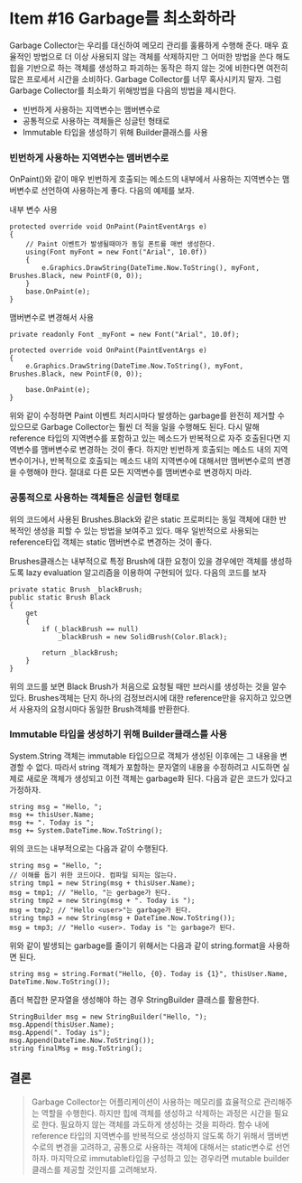 # Item #16 Garbage를 최소화하라

Garbage Collector는 우리를 대신하여 메모리 관리를 훌륭하게 수행해 준다. 매우 효율적인 방법으로 더 이상 사용되지 않는 객체를 삭제하지만 그 어떠한 방법을 쓴다 해도 힙을 기반으로 하는 객체를 생성하고 파괴하는 동작은 하지 않는 것에 비한다면 여전히 많은 프로세서 시간을 소비하다. Garbage Collector를 너무 혹사시키지 말자.
그럼 Garbage Collector를 최소화기 위해방법을 다음의 방법을 제시한다.

+ 빈번하게 사용하는 지역변수는 맴버변수로
+ 공통적으로 사용하는 객체들은 싱글턴 형태로
+ Immutable 타입을 생성하기 위해 Builder클래스를 사용

### 빈번하게 사용하는 지역변수는 맴버변수로

OnPaint()와 같이 매우 빈번하게 호출되는 메소드의 내부에서 사용하는 지역변수는 맴버변수로 선언하여 사용하는게 좋다. 다음의 예제를 보자.

내부 변수 사용
```
protected override void OnPaint(PaintEventArgs e)
{
    // Paint 이벤트가 발생될때마가 동일 폰트를 매번 생성한다.
    using(Font myFont = new Font("Arial", 10.0f))
    {
        e.Graphics.DrawString(DateTime.Now.ToString(), myFont, Brushes.Black, new PointF(0, 0));
    }
    base.OnPaint(e);
}
```

맴버변수로 변경해서 사용
```
private readonly Font _myFont = new Font("Arial", 10.0f);

protected override void OnPaint(PaintEventArgs e)
{
    e.Graphics.DrawString(DateTime.Now.ToString(), myFont, Brushes.Black, new PointF(0, 0));
    
    base.OnPaint(e);
}
```
위와 같이 수정하면 Paint 이벤트 처리시마다 발생하는 garbage를 완전히 제거할 수 있으므로 Garbage Collector는 훨씬 더 적을 일을 수행해도 된다. 다시 말해 reference 타입의 지역변수를 포함하고 있는 메소드가 반복적으로 자주 호출된다면 지역변수를 맴버변수로 변경하는 것이 좋다. 하지만 빈번하게 호출되는 메소드 내의 지역변수이거나, 반복적으로 호출되는 메소드 내의 지역변수에 대해서만 맴버변수로의 변경을 수행해야 한다. 절대로 다른 모든 지역변수를 맴버변수로 변경하지 마라.

### 공통적으로 사용하는 객체들은 싱글턴 형태로
위의 코드에서 사용된 Brushes.Black와 같은 static 프로퍼티는 동일 객체에 대한 반복적인 생성을 피할 수 있는 방법을 보여주고 있다. 매우 일반적으로 사용되는 reference타입 객체는 static 맴버변수로 변경하는 것이 좋다.

Brushes클래스는 내부적으로 특정 Brush에 대한 요청이 있을 경우에만 객체를 생성하도록 lazy evaluation 알고리즘을 이용하여 구현되어 있다. 다음의 코드를 보자
```
private static Brush _blackBrush;
public static Brush Black
{
    get
    {
        if (_blackBrush == null)
            _blackBrush = new SolidBrush(Color.Black);
        
        return _blackBrush;
    }
}
```
위의 코드를 보면 Black Brush가 처음으로 요청될 때만 브러시를 생성하는 것을 알수 있다. Brushes객체는 단지 하나의 검정브러시에 대한 reference만을 유지하고 있으면서 사용자의 요청시마다 동일한 Brush객체를 반환한다.

### Immutable 타입을 생성하기 위해 Builder클래스를 사용

System.String 객체는 immutable 타입으므로 객체가 생성된 이후에는 그 내용을 변경할 수 없다. 따라서 string 객체가 포함하는 문자열의 내용을 수정하려고 시도하면 실제로 새로운 객체가 생성되고 이전 객체는 garbage화 된다. 다음과 같은 코드가 있다고 가정하자.

```
string msg = "Hello, ";
msg += thisUser.Name;
msg += ". Today is ";
msg += System.DateTime.Now.ToString();
```

위의 코드는 내부적으로는 다음과 같이 수행된다.

```
string msg = "Hello, ";
// 이해를 돕기 위한 코드이다. 컴파일 되지는 않는다.
string tmp1 = new String(msg + thisUser.Name);
msg = tmp1; // "Hello, "는 gerbage가 된다.
string tmp2 = new String(msg + ". Today is ");
msg = tmp2; // "Hello <user>"는 garbage가 된다.
string tmp3 = new String(msg + DateTime.Now.ToString());
msg = tmp3; // "Hello <user>. Today is "는 garbage가 된다.
```

위와 같이 발생되는 garbage를 줄이기 위해서는 다음과 같이 string.format을 사용하면 된다.

```
string msg = string.Format("Hello, {0}. Today is {1}", thisUser.Name, DateTime.Now.ToString());
```

좀더 복잡한 문자열을 생성해야 하는 경우 StringBuilder 클래스를 활용한다.

```
StringBuilder msg = new StringBuilder("Hello, ");
msg.Append(thisUser.Name);
msg.Append(". Today is");
msg.Append(DateTime.Now.ToString());
string finalMsg = msg.ToString();
```


## 결론
> Garbage Collector는 어플리케이션이 사용하는 메모리를 효율적으로 관리해주는 역할을 수행한다. 하지만 힙에 객체를 생성하고 삭제하는 과정은 시간을 필요로 한다. 필요하지 않는 객체를 과도하게 생성하는 것을 피하라. 함수 내에 reference 타입의 지역변수를 반복적으로 생성하지 않도록 하기 위해서 맴버변수로의 변경을 고려하고, 공통으로 사용하는 객체에 대해서는 static변수로 선언하자. 마지막으로 immutable타입을 구성하고 있는 경우라면 mutable builder 클래스를 제공할 것인지를 고려해보자.


